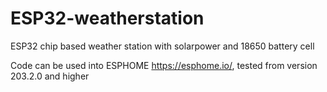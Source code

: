 # ESP32-weatherstation
ESP32 chip based weather station with solarpower and 18650 battery cell

Code can be used into ESPHOME https://esphome.io/, tested from version 203.2.0 and higher

